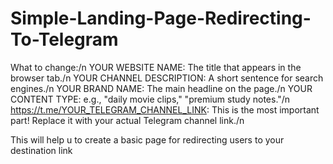 # Simple-Landing-Page-Redirecting-To-Telegram

What to change:/n
YOUR WEBSITE NAME: The title that appears in the browser tab./n
YOUR CHANNEL DESCRIPTION: A short sentence for search engines./n
YOUR BRAND NAME: The main headline on the page./n
YOUR CONTENT TYPE: e.g., "daily movie clips," "premium study notes."/n
https://t.me/YOUR_TELEGRAM_CHANNEL_LINK: This is the most important part! Replace it with your actual Telegram channel link./n

This will help u to create a basic page for redirecting users to your destination link

